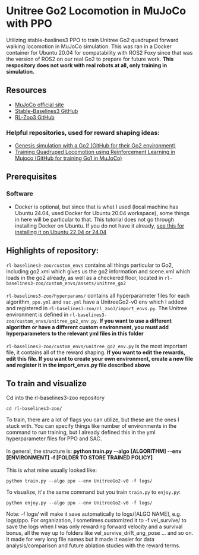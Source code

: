 # Unitree Go2 Locomotion in MuJoCo with PPO
Utilizing stable-baslines3 PPO to train Unitree Go2 quadruped forward walking locomotion in MuJoCo simulation. This was ran in a Docker container for Ubuntu 20.04 for compatability with ROS2 Foxy since that was the version of ROS2 on our real Go2 to prepare for future work. **This respository does not work with real robots at all, only training in simulation.**

## Resources

- [MuJoCo official site](https://mujoco.org/)  
- [Stable-Baselines3 GitHub](https://github.com/DLR-RM/stable-baselines3)  
- [RL-Zoo3 GitHub](https://github.com/DLR-RM/rl-zoo3)
### Helpful repositories, used for reward shaping ideas:
- [Genesis simulation with a Go2 (GitHub for their Go2 environment)](https://github.com/Genesis-Embodied-AI/Genesis/blob/main/examples/locomotion/go2_env.py)
- [Training Quadruped Locomotion using Reinforcement Learning in Mujoco (GitHub for training Go1 in MuJoCo)](https://github.com/nimazareian/quadruped-rl-locomotion/tree/main)

## Prerequisites

### Software
- Docker is optional, but since that is what I used (local machine has Ubuntu 24.04, used Docker for Ubuntu 20.04 workspace), some things in here will be particular to that. This tutorial does not go through installing Docker on Ubuntu. If you do not have it already, [see this for installing it on Ubuntu 22.04 or 24.04](https://docs.docker.com/engine/install/ubuntu/)
  
## Highlights of repository:
`rl-baselines3-zoo/custom_envs` contains all things particular to Go2, including go2.xml which gives us the go2 information and scene.xml which loads in the go2 already, as well as a checkered floor, located in `rl-baselines3-zoo/custom_envs/assets/unitree_go2` <br /><br />
`rl-baselines3-zoo/hyperparams/` contains all hyperparameter files for each algorithm, `ppo.yml` and `sac.yml` have a UnitreeGo2-v0 env which I added and registered in `rl-baselines3-zoo/rl_zoo3/import_envs.py`. The Unitree environment is defined in `rl-baselines3-zoo/custom_envs/unitree_go2_env.py`. **If you want to use a different algorithm or have a different custom environment, you must add hyperparameters to the relevant yml files in this folder** <br /><br />
`rl-baselines3-zoo/custom_envs/unitree_go2_env.py` is the most important file, it contains all of the reward shaping. **If you want to edit the rewards, edit this file. If you want to create your own environment, create a new file and register it in the import_envs.py file described above** <br />

## To train and visualize
Cd into the rl-baselines3-zoo repository
```
cd rl-baselines3-zoo/
```
To train, there are a lot of flags you can utilize, but these are the ones I stuck with. You can specify things like number of environments in the command to run training, but I already defined this in the yml hyperparameter files for PPO and SAC. <br /><br />
In general, the structure is: **python train.py --algo \[ALGORITHM] --env \[ENVIRONMENT] -f \[FOLDER TO STORE TRAINED POLICY] <br /><br />**
This is what mine usually looked like:
```
python train.py --algo ppo --env UnitreeGo2-v0 -f logs/
```
To visualize, it's the same command but you train `train.py` to `enjoy.py`:
```
python enjoy.py --algo ppo --env UnitreeGo2-v0 -f logs/
```
Note: -f logs/ will make it save automatically to logs/\[ALGO NAME], e.g. logs/ppo. For organization, I sometimes customized it to -f vel_survive/ to save the logs when I was only rewarding forward velocity and a survival bonus, all the way up to folders like vel_survive_drift_ang_pose ... and so on. It made for very long file names but it made it easier for data analysis/comparison and future ablation studies with the reward terms.

